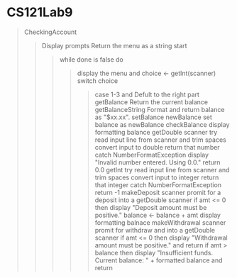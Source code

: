 # CS121Lab9


> CheckingAccount
> > Display prompts
> > Return the menu as a string
> > start
> > > while done is false do
> > > > display the menu and choice ← getInt(scanner)
> > > > switch choice
> > > > > case 1-3 and Defult to the right part
> > getBalance
> > > Return the current balance
> > getBalanceString
> > > Format and return balance as "$xx.xx".
> > setBalance newBalance
> > > set balance as newBalance
> > checkBalance
> > > display formatting balance
> > getDouble scanner
> > > try
> > > > read input line from scanner and trim spaces
> > > > convert input to double
> > > > return that number
> > > catch NumberFormatException
> > > > display "Invalid number entered. Using 0.0."
> > > > return 0.0
> > getInt
> > > try
> > > > read input line from scanner and trim spaces
> > > > convert input to integer
> > > > return that integer
> > > catch NumberFormatException
> > > > return -1
> > makeDeposit scanner
> > > promit for a deposit into a getDouble scanner
> > > if amt <= 0 then
> > > > display "Deposit amount must be positive."
> > > balance ← balance + amt
> > > display formatting balnace
> > makeWithdrawal scanner
> > > promit for withdraw and into a getDouble scanner
> > > if  amt <= 0 then
> > > > display "Withdrawal amount must be positive." and return 
> > > if amt > balance then
> > > > display "Insufficient funds. Current balance: " + formatted balance and return
